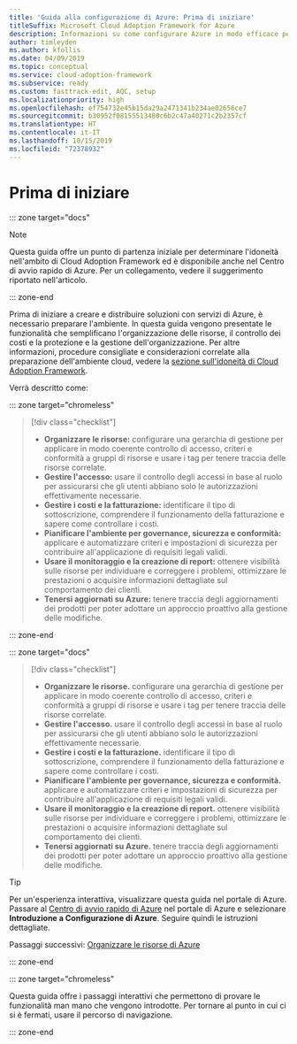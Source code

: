 ```yaml
---
title: 'Guida alla configurazione di Azure: Prima di iniziare'
titleSuffix: Microsoft Cloud Adoption Framework for Azure
description: Informazioni su come configurare Azure in modo efficace per l'organizzazione con linee guida dettagliate.
author: timleyden
ms.author: kfollis
ms.date: 04/09/2019
ms.topic: conceptual
ms.service: cloud-adoption-framework
ms.subservice: ready
ms.custom: fasttrack-edit, AQC, setup
ms.localizationpriority: high
ms.openlocfilehash: ef754732e45b15da29a2471341b234ae02656ce7
ms.sourcegitcommit: b30952f08155513480c6b2c47a40271c2b2357cf
ms.translationtype: HT
ms.contentlocale: it-IT
ms.lasthandoff: 10/15/2019
ms.locfileid: "72378932"
---
```

# <a name="before-you-start"></a>Prima di iniziare

::: zone target="docs"
> [!NOTE]
> Questa guida offre un punto di partenza iniziale per determinare l'idoneità nell'ambito di Cloud Adoption Framework ed è disponibile anche nel Centro di avvio rapido di Azure. Per un collegamento, vedere il suggerimento riportato nell'articolo.

::: zone-end

Prima di iniziare a creare e distribuire soluzioni con servizi di Azure, è necessario preparare l'ambiente. In questa guida vengono presentate le funzionalità che semplificano l'organizzazione delle risorse, il controllo dei costi e la protezione e la gestione dell'organizzazione. Per altre informazioni, procedure consigliate e considerazioni correlate alla preparazione dell'ambiente cloud, vedere la [sezione sull'idoneità di Cloud Adoption Framework](../index.md).

Verrà descritto come:

::: zone target="chromeless"

> [!div class="checklist"]
>
> - **Organizzare le risorse:** configurare una gerarchia di gestione per applicare in modo coerente controllo di accesso, criteri e conformità a gruppi di risorse e usare i tag per tenere traccia delle risorse correlate.
> - **Gestire l'accesso:** usare il controllo degli accessi in base al ruolo per assicurarsi che gli utenti abbiano solo le autorizzazioni effettivamente necessarie.
> - **Gestire i costi e la fatturazione:** identificare il tipo di sottoscrizione, comprendere il funzionamento della fatturazione e sapere come controllare i costi.
> - **Pianificare l'ambiente per governance, sicurezza e conformità:** applicare e automatizzare criteri e impostazioni di sicurezza per contribuire all'applicazione di requisiti legali validi.
> - **Usare il monitoraggio e la creazione di report:** ottenere visibilità sulle risorse per individuare e correggere i problemi, ottimizzare le prestazioni o acquisire informazioni dettagliate sul comportamento dei clienti.
> - **Tenersi aggiornati su Azure:** tenere traccia degli aggiornamenti dei prodotti per poter adottare un approccio proattivo alla gestione delle modifiche.

::: zone-end

::: zone target="docs"

> [!div class="checklist"]
>
> - **Organizzare le risorse.** configurare una gerarchia di gestione per applicare in modo coerente controllo di accesso, criteri e conformità a gruppi di risorse e usare i tag per tenere traccia delle risorse correlate.
> - **Gestire l'accesso.** usare il controllo degli accessi in base al ruolo per assicurarsi che gli utenti abbiano solo le autorizzazioni effettivamente necessarie.
> - **Gestire i costi e la fatturazione.** identificare il tipo di sottoscrizione, comprendere il funzionamento della fatturazione e sapere come controllare i costi.
> - **Pianificare l'ambiente per governance, sicurezza e conformità.** applicare e automatizzare criteri e impostazioni di sicurezza per contribuire all'applicazione di requisiti legali validi.
> - **Usare il monitoraggio e la creazione di report.** ottenere visibilità sulle risorse per individuare e correggere i problemi, ottimizzare le prestazioni o acquisire informazioni dettagliate sul comportamento dei clienti.
> - **Tenersi aggiornati su Azure.** tenere traccia degli aggiornamenti dei prodotti per poter adottare un approccio proattivo alla gestione delle modifiche.

> [!TIP]
> Per un'esperienza interattiva, visualizzare questa guida nel portale di Azure. Passare al [Centro di avvio rapido di Azure](https://portal.azure.com/?feature.quickstart=true#blade/Microsoft_Azure_Resources/QuickstartCenterBlade) nel portale di Azure e selezionare **Introduzione a Configurazione di Azure**. Seguire quindi le istruzioni dettagliate.

Passaggi successivi: [Organizzare le risorse di Azure](./organize-resources.md)

::: zone-end

::: zone target="chromeless"

Questa guida offre i passaggi interattivi che permettono di provare le funzionalità man mano che vengono introdotte. Per tornare al punto in cui ci si è fermati, usare il percorso di navigazione.

::: zone-end

